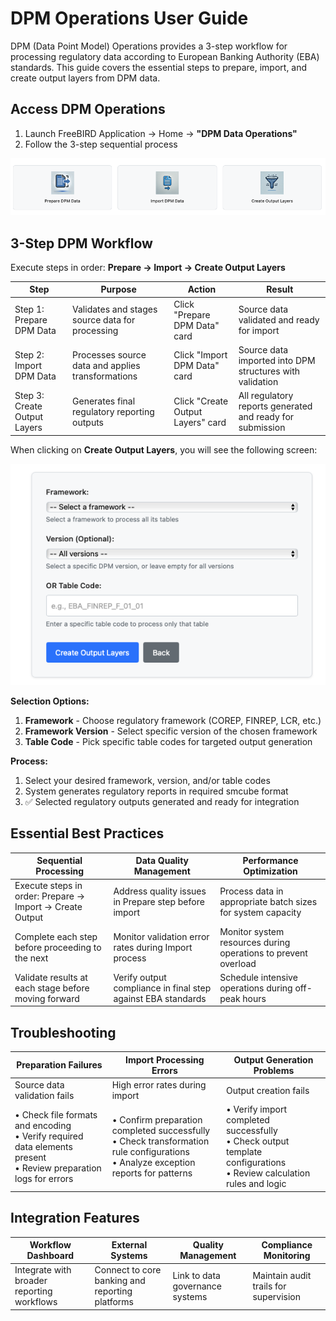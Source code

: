 # DPM Operations User Guide

DPM (Data Point Model) Operations provides a 3-step workflow for processing regulatory data according to European Banking Authority (EBA) standards. This guide covers the essential steps to prepare, import, and create output layers from DPM data.

## Access DPM Operations

1. Launch FreeBIRD Application → Home → **"DPM Data Operations"**
2. Follow the 3-step sequential process

![DPM Operations](images/screenshots/dpm_operations.png)

## 3-Step DPM Workflow

Execute steps in order: **Prepare → Import → Create Output Layers**

| Step                         | Purpose                                           | Action                            | Result                                                  |
|------------------------------|---------------------------------------------------|-----------------------------------|-------------------------------------------------------------|
| Step 1: Prepare DPM Data     | Validates and stages source data for processing   | Click "Prepare DPM Data" card     | Source data validated and ready for import                |
| Step 2: Import DPM Data      | Processes source data and applies transformations | Click "Import DPM Data" card      | Source data imported into DPM structures with validation  |
| Step 3: Create Output Layers | Generates final regulatory reporting outputs      | Click "Create Output Layers" card | All regulatory reports generated and ready for submission |

When clicking on **Create Output Layers**, you will see the following screen:

![DPM Output Layer Generation](images/screenshots/dpm_operations_output_layer_generation.png)

**Selection Options:**
1. **Framework** - Choose regulatory framework (COREP, FINREP, LCR, etc.)
2. **Framework Version** - Select specific version of the chosen framework
3. **Table Code** - Pick specific table codes for targeted output generation

**Process:**
1. Select your desired framework, version, and/or table codes
2. System generates regulatory reports in required smcube format
3. ✅ Selected regulatory outputs generated and ready for integration

## Essential Best Practices

| **Sequential Processing** | **Data Quality Management** | **Performance Optimization** |
|----------|----------|----------|
| Execute steps in order: Prepare → Import → Create Output | Address quality issues in Prepare step before import | Process data in appropriate batch sizes for system capacity |
| Complete each step before proceeding to the next | Monitor validation error rates during Import process | Monitor system resources during operations to prevent overload |
| Validate results at each stage before moving forward | Verify output compliance in final step against EBA standards | Schedule intensive operations during off-peak hours |

## Troubleshooting

| **Preparation Failures** | **Import Processing Errors** | **Output Generation Problems** |
|-------|-------------------|----------|
| Source data validation fails | High error rates during import | Output creation fails |
| • Check file formats and encoding<br>• Verify required data elements present<br>• Review preparation logs for errors | • Confirm preparation completed successfully<br>• Check transformation rule configurations<br>• Analyze exception reports for patterns | • Verify import completed successfully<br>• Check output template configurations<br>• Review calculation rules and logic |

## Integration Features

| **Workflow Dashboard** | **External Systems** | **Quality Management** | **Compliance Monitoring** |
|-------------|---------|----------|----------|
| Integrate with broader reporting workflows | Connect to core banking and reporting platforms | Link to data governance systems | Maintain audit trails for supervision |
